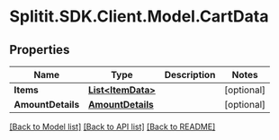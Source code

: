 # Splitit.SDK.Client.Model.CartData
## Properties

Name | Type | Description | Notes
------------ | ------------- | ------------- | -------------
**Items** | [**List&lt;ItemData&gt;**](ItemData.md) |  | [optional] 
**AmountDetails** | [**AmountDetails**](AmountDetails.md) |  | [optional] 

[[Back to Model list]](../README.md#documentation-for-models) [[Back to API list]](../README.md#documentation-for-api-endpoints) [[Back to README]](../README.md)

